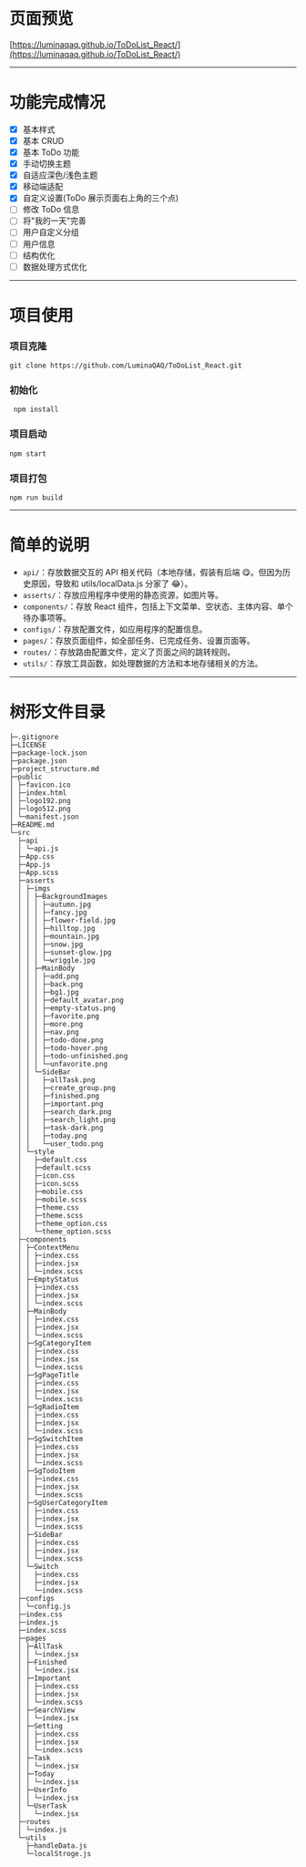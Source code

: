 # 页面预览

[https://luminaqaq.github.io/ToDoList_React/](https://luminaqaq.github.io/ToDoList_React/)

---

# 功能完成情况

- [x] 基本样式
- [x] 基本 CRUD
- [x] 基本 ToDo 功能
- [x] 手动切换主题
- [x] 自适应深色/浅色主题
- [x] 移动端适配
- [x] 自定义设置(ToDo 展示页面右上角的三个点)
- [ ] 修改 ToDo 信息
- [ ] 将"我的一天"完善
- [ ] 用户自定义分组
- [ ] 用户信息
- [ ] 结构优化
- [ ] 数据处理方式优化

---

# 项目使用

### 项目克隆

`git clone https://github.com/LuminaQAQ/ToDoList_React.git`

### 初始化

` npm install`

### 项目启动

`npm start`

### 项目打包

`npm run build`

---

# 简单的说明

- `api/`：存放数据交互的 API 相关代码（本地存储，假装有后端 😋。但因为历史原因，导致和 utils/localData.js 分家了 😂）。
- `asserts/`：存放应用程序中使用的静态资源，如图片等。
- `components/`：存放 React 组件，包括上下文菜单、空状态、主体内容、单个待办事项等。
- `configs/`：存放配置文件，如应用程序的配置信息。
- `pages/`：存放页面组件，如全部任务、已完成任务、设置页面等。
- `routes/`：存放路由配置文件，定义了页面之间的跳转规则。
- `utils/`：存放工具函数，如处理数据的方法和本地存储相关的方法。

---

# 树形文件目录

```plaintext
├─.gitignore
├─LICENSE
├─package-lock.json
├─package.json
├─project_structure.md
├─public
│ ├─favicon.ico
│ ├─index.html
│ ├─logo192.png
│ ├─logo512.png
│ └─manifest.json
├─README.md
└─src
  ├─api
  │ └─api.js
  ├─App.css
  ├─App.js
  ├─App.scss
  ├─asserts
  │ ├─imgs
  │ │ ├─BackgroundImages
  │ │ │ ├─autumn.jpg
  │ │ │ ├─fancy.jpg
  │ │ │ ├─flower-field.jpg
  │ │ │ ├─hilltop.jpg
  │ │ │ ├─mountain.jpg
  │ │ │ ├─snow.jpg
  │ │ │ ├─sunset-glow.jpg
  │ │ │ └─wriggle.jpg
  │ │ ├─MainBody
  │ │ │ ├─add.png
  │ │ │ ├─back.png
  │ │ │ ├─bg1.jpg
  │ │ │ ├─default_avatar.png
  │ │ │ ├─empty-status.png
  │ │ │ ├─favorite.png
  │ │ │ ├─more.png
  │ │ │ ├─nav.png
  │ │ │ ├─todo-done.png
  │ │ │ ├─todo-hover.png
  │ │ │ ├─todo-unfinished.png
  │ │ │ └─unfavorite.png
  │ │ └─SideBar
  │ │   ├─allTask.png
  │ │   ├─create_group.png
  │ │   ├─finished.png
  │ │   ├─important.png
  │ │   ├─search_dark.png
  │ │   ├─search_light.png
  │ │   ├─task-dark.png
  │ │   ├─today.png
  │ │   └─user_todo.png
  │ └─style
  │   ├─default.css
  │   ├─default.scss
  │   ├─icon.css
  │   ├─icon.scss
  │   ├─mobile.css
  │   ├─mobile.scss
  │   ├─theme.css
  │   ├─theme.scss
  │   ├─theme_option.css
  │   └─theme_option.scss
  ├─components
  │ ├─ContextMenu
  │ │ ├─index.css
  │ │ ├─index.jsx
  │ │ └─index.scss
  │ ├─EmptyStatus
  │ │ ├─index.css
  │ │ ├─index.jsx
  │ │ └─index.scss
  │ ├─MainBody
  │ │ ├─index.css
  │ │ ├─index.jsx
  │ │ └─index.scss
  │ ├─SgCategoryItem
  │ │ ├─index.css
  │ │ ├─index.jsx
  │ │ └─index.scss
  │ ├─SgPageTitle
  │ │ ├─index.css
  │ │ ├─index.jsx
  │ │ └─index.scss
  │ ├─SgRadioItem
  │ │ ├─index.css
  │ │ ├─index.jsx
  │ │ └─index.scss
  │ ├─SgSwitchItem
  │ │ ├─index.css
  │ │ ├─index.jsx
  │ │ └─index.scss
  │ ├─SgTodoItem
  │ │ ├─index.css
  │ │ ├─index.jsx
  │ │ └─index.scss
  │ ├─SgUserCategoryItem
  │ │ ├─index.css
  │ │ ├─index.jsx
  │ │ └─index.scss
  │ ├─SideBar
  │ │ ├─index.css
  │ │ ├─index.jsx
  │ │ └─index.scss
  │ └─Switch
  │   ├─index.css
  │   ├─index.jsx
  │   └─index.scss
  ├─configs
  │ └─config.js
  ├─index.css
  ├─index.js
  ├─index.scss
  ├─pages
  │ ├─AllTask
  │ │ └─index.jsx
  │ ├─Finished
  │ │ └─index.jsx
  │ ├─Important
  │ │ ├─index.css
  │ │ ├─index.jsx
  │ │ └─index.scss
  │ ├─SearchView
  │ │ └─index.jsx
  │ ├─Setting
  │ │ ├─index.css
  │ │ ├─index.jsx
  │ │ └─index.scss
  │ ├─Task
  │ │ └─index.jsx
  │ ├─Today
  │ │ └─index.jsx
  │ ├─UserInfo
  │ │ └─index.jsx
  │ └─UserTask
  │   └─index.jsx
  ├─routes
  │ └─index.js
  └─utils
    ├─handleData.js
    └─localStroge.js
```
